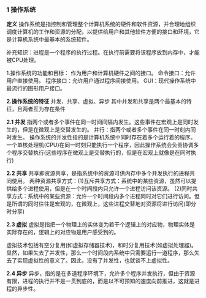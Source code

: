 <!--
 * @Author: Jerome 841682441@qq.com
 * @Date: 2022-12-09 21:12:31
 * @LastEditors: Jerome 841682441@qq.com
 * @LastEditTime: 2022-12-09 22:01:37
 * @FilePath: \操作系统\1.1 操作系统.md
 * @Description: 这是默认设置,请设置`customMade`, 打开koroFileHeader查看配置 进行设置: https://github.com/OBKoro1/koro1FileHeader/wiki/%E9%85%8D%E7%BD%AE
-->
### 1 操作系统

__定义__
操作系统是指控制和管理整个计算机系统的硬件和软件资源，并合理地组织调度计算机的工作和资源的分配，以提供给用户和其他软件方便的接口和环境，它是计算机系统中最基本的系统软件。

补充知识：进程是一个程序的执行过程。在执行前需要将该程序放到内存中，才能被CPU处理。

1.操作系统的功能和目标：
作为用户和计算机硬件之间的接口。
命令接口：允许用户直接使用。
程序接口：允许用户通过程序间接使用。
GUI：现代操作系统中最流行的图形用户接口。

**2.操作系统的特征**
并发、共享、虚拟、异步
其中并发和共享是两个最基本的特征，且两者互为存在条件

__2.1 并发__
指两个或者多个事件在同一时间间隔内发生。这些事件在宏观上是同时发生的，但是在微观上是交替发生的。
并行：指两个或者多个事件在同一时刻内同时发生。
操作系统的并发性指的是计算机系统中同时存在着多个运行着的程序。
一个单核处理机(CPU)在同一时刻只能执行一个程序，因此操作系统会负责协调多个程序交替执行(这些程序在微观上是交替执行的，但是在宏观上就像是在同时执行)

**2.2 共享**
共享即资源共享，是指系统中的资源可供内存中多个并发执行的进程共同使用。
两种资源共享方式：(1)互斥共享方式：系统中的某些资源，虽然可以提供给多个进程使用，但是在一个时间段内只允许一个进程访问该资源。
(2)同时共享方式：系统中的某些资源：允许一个时间段内多个进程同时对它们进行访问。但是所谓的同时往往是宏观的，在微观上，这些进程交替地对资源将进行访问(即分时分享)

**2.3 虚拟**
虚拟是指把一个物理上的实体变为若干个逻辑上的对应物，物理实体是实际存在的，逻辑上的对应物是用户感受到的。

虚拟技术包括有空分复用(如虚拟存储器技术)，和时分复用技术(如虚拟处理器)。显然，如果失去了并发性，那么一个时间段内系统中只需要运行一道程序，那么失去了实现虚拟性的意义了。因此，没有了并发性，也就谈不上虚拟性。


**2.4 异步**
异步，指的是在多道程序环境下，允许多个程序并发执行，但由于资源有限，进程的执行并不是一贯到底的，而是以不可预知的速度向前推进，这就是进程的异步性。
